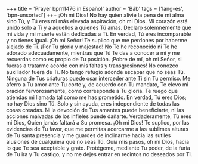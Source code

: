 +++
title = 'Prayer bpn11476 in Español'
author = 'Báb'
tags = ['lang-es', 'bpn-unsorted']
+++
¡Oh mi Dios! No hay quien alivie la pena de mi alma sino Tú, y Tú eres mi más elevada aspiración, oh mi Dios. Mi corazón está unido solo a Ti y a aquellos a quienes Tú amas. Declaro solemnemente que mi vida y mi muerte están dedicadas a Ti. En verdad, Tú eres incomparable y no tienes igual.
¡Oh mi Señor! Te suplico que me perdones por haberme alejado de Ti. ¡Por Tu gloria y majestad! No Te he reconocido ni Te he adorado adecuadamente, mientras que Tú Te das a conocer a mí y me recuerdas como es propio de Tu posición. ¡Pobre de mí, oh mi Señor, si fueras a tratarme acorde con mis faltas y transgresiones! No conozco auxiliador fuera de Ti. No tengo refugio adonde escapar que no seas Tú. Ninguna de Tus criaturas puede osar interceder ante Ti sin Tu permiso. Me aferro a Tu amor ante Tu corte y, de acuerdo con Tu mandato, Te elevo mi oración fervorosamente, como corresponde a Tu gloria. Te ruego que atiendas mi llamada tal como me has prometido. En verdad, Tú eres Dios; no hay Dios sino Tú. Solo y sin ayuda, eres independiente de todas las cosas creadas. Ni la devoción de Tus amantes puede beneficiarte, ni las acciones malvadas de los infieles puede dañarte. Verdaderamente, Tú eres mi Dios, Quien jamás faltará a Su promesa.
¡Oh mi Dios! Te suplico, por las evidencias de Tu favor, que me permitas acercarme a las sublimes alturas de Tu santa presencia y me guardes de inclinarme hacia las sutiles alusiones de cualquiera que no seas Tú. Guía mis pasos, oh mi Dios, hacia lo que Te sea aceptable y grato. Protégeme, mediante Tu poder, de la furia de Tu ira y Tu castigo, y no me dejes entrar en recintos no deseados por Ti.
